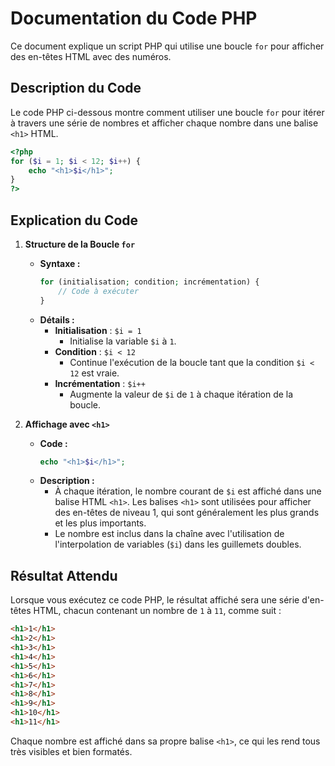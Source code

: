 # Documentation du Code PHP

Ce document explique un script PHP qui utilise une boucle `for` pour afficher des en-têtes HTML avec des numéros.

## Description du Code

Le code PHP ci-dessous montre comment utiliser une boucle `for` pour itérer à travers une série de nombres et afficher chaque nombre dans une balise `<h1>` HTML.

```php
<?php
for ($i = 1; $i < 12; $i++) {
    echo "<h1>$i</h1>";
}
?>
```

## Explication du Code

1. **Structure de la Boucle `for`**

   - **Syntaxe :**
     ```php
     for (initialisation; condition; incrémentation) {
         // Code à exécuter
     }
     ```
   - **Détails :**
     - **Initialisation** : `$i = 1`
       - Initialise la variable `$i` à `1`.
     - **Condition** : `$i < 12`
       - Continue l'exécution de la boucle tant que la condition `$i < 12` est vraie.
     - **Incrémentation** : `$i++`
       - Augmente la valeur de `$i` de `1` à chaque itération de la boucle.

2. **Affichage avec `<h1>`**

   - **Code :**
     ```php
     echo "<h1>$i</h1>";
     ```
   - **Description :**
     - À chaque itération, le nombre courant de `$i` est affiché dans une balise HTML `<h1>`. Les balises `<h1>` sont utilisées pour afficher des en-têtes de niveau 1, qui sont généralement les plus grands et les plus importants.
     - Le nombre est inclus dans la chaîne avec l'utilisation de l'interpolation de variables (`$i`) dans les guillemets doubles.

## Résultat Attendu

Lorsque vous exécutez ce code PHP, le résultat affiché sera une série d'en-têtes HTML, chacun contenant un nombre de `1` à `11`, comme suit :

```html
<h1>1</h1>
<h1>2</h1>
<h1>3</h1>
<h1>4</h1>
<h1>5</h1>
<h1>6</h1>
<h1>7</h1>
<h1>8</h1>
<h1>9</h1>
<h1>10</h1>
<h1>11</h1>
```

Chaque nombre est affiché dans sa propre balise `<h1>`, ce qui les rend tous très visibles et bien formatés.
